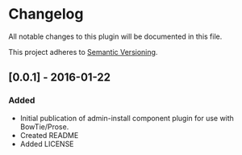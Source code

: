 # Changelog

All notable changes to this plugin will be documented in this file.

This project adheres to [Semantic Versioning](http://semver.org/).

## [0.0.1] - 2016-01-22
### Added
- Initial publication of admin-install component plugin for use with BowTie/Prose.
- Created README
- Added LICENSE

